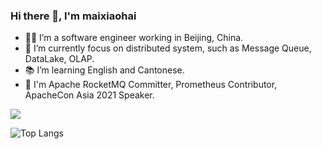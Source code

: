 ### Hi there 👋, I'm maixiaohai



- 👨‍💻 I’m a software engineer working in Beijing, China.
- 🌱 I’m currently focus on distributed system, such as Message Queue, DataLake, OLAP.
- 📚 I’m learning English and Cantonese.
- 🔭 I'm Apache RocketMQ Committer, Prometheus Contributor, ApacheCon Asia 2021 Speaker.

![](https://github-readme-stats.vercel.app/api?username=maixiaohai&theme=buefy&show_icons=true)
    
![Top Langs](https://github-readme-stats.vercel.app/api/top-langs/?username=maixiaohai&layout=compact&theme=buefy&langs_count=10&hide=html,javascript,css,freemarker)
